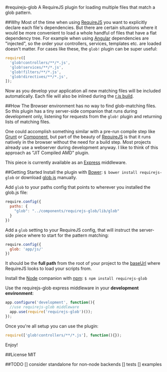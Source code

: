 #requirejs-glob
A RequireJS plugin for loading multiple files that match a glob pattern.

##Why
Most of the time when using [RequireJS](http://requirejs.org/) you want to explicitly declare each file's dependencies. But there are certain situations where it would be more convenient to load a whole handful of files that have a flat dependency tree. For example when using [Angular](http://angularjs.org/) dependencies are "injected", so the order your controllers, services, templates etc. are loaded doesn't matter. For cases like these, the `glob!` plugin can be super useful:

```js
require([
  'glob!controllers/**/*.js',
  'glob!services/**/*.js',
  'glob!filters/**/*.js',
  'glob!directives/**/*.js',
]);
```

Now as you develop your application all new matching files will be included automatically. Each file will also be inlined during the [r.js build](http://requirejs.org/docs/optimization.html).

##How
The Browser environment has no way to find glob-matching files. So this plugin has a tiny server-side companion that runs during development only, listening for requests from the `glob!` plugin and returning lists of matching files. 

One could accomplish something similar with a pre-run compile step like [Grunt](http://gruntjs.com/) or [Component](https://component.jit.su/), but part of the beauty of [RequireJS](http://requirejs.org/) is that it runs natively in the browser without the need for a build step. Most projects already use a webserver during development anyway. I like to think of this approach as "JIT Compiled AMD" plugin. 

This piece is currently available as an [Express](http://expressjs.com/guide.html) middleware.

##Getting Started
Install the plugin with [Bower](http://twitter.github.com/bower/):
`$ bower install requirejs-glob`
or download [glob.js](lib/glob.js) manually.

Add `glob` to your paths config that points to wherever you installed the glob.js file:

```js
require.config({
  paths: {
    "glob": "../components/requirejs-glob/lib/glob"
  }
})
``` 

Add a `glob` setting to your RequireJS config, that will instruct the server-side piece where to start for the pattern matching:

```js
require.config({
  glob: 'app/js/'
})
```
It should be the **full path** from the root of your project to the [baseUrl](http://requirejs.org/docs/api.html#config-baseUrl) where RequireJS looks to load your scripts from.

Install the [Node](http://nodejs.org/) companion with [npm](https://npmjs.org/):
`$ npm install requirejs-glob`

Use the requirejs-glob express middleware in your **development environment**:

```js
app.configure('development', function(){
  //use requirejs-glob middleware
  app.use(require('requirejs-glob')());
});
```

Once you're all setup you can use the plugin:

```js
require(['glob!controllers/**/*.js'], function(){});
``` 

Enjoy!

##License
MIT

##TODO
[] consider standalone for non-node backends
[] tests
[] examples